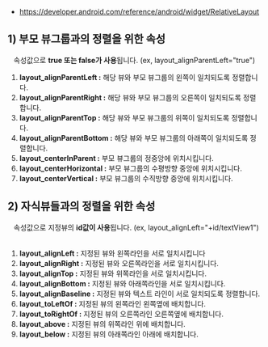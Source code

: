 - https://developer.android.com/reference/android/widget/RelativeLayout
## **1) 부모 뷰그룹과의 정렬을 위한 속성**
   속성값으로 **true 또는 false가 사용**됩니다. (ex, layout_alignParentLeft="true")

1. **layout_alignParentLeft :** 해당 뷰와 부모 뷰그룹의 왼쪽이 일치되도록 정렬합니다. 
2. **layout_alignParentRight :** 해당 뷰와 부모 뷰그룹의 오른쪽이 일치되도록 정렬합니다. 
3. **layout_alignParentTop :** 해당 뷰와 부모 뷰그룹의 위쪽이 일치되도록 정렬합니다. 
4. **layout_alignParentBottom :** 해당 뷰와 부모 뷰그룹의 아래쪽이 일치되도록 정렬합니다. 
5. **layout_centerInParent :** 부모 뷰그룹의 정중앙에 위치시킵니다.
6. **layout_centerHorizontal :** 부모 뷰그룹의 수평방향 중앙에 위치시킵니다. 
7. **layout_centerVertical :** 부모 뷰그룹의 수직방향 중앙에 위치시킵니다. 

## **2) 자식뷰들과의 정렬을 위한 속성**
   속성값으로 지정뷰의 **id값이 사용**됩니다. (ex, layout_alignLeft="+id/textView1")   

1. **layout_alignLeft :** 지정된 뷰와 왼쪽라인을 서로 일치시킵니다 
2. **layout_alignRight :** 지정된 뷰와 오른쪽라인을 서로 일치시킵니다. 
3. **layout_alignTop :** 지정된 뷰와 위쪽라인을 서로 일치시킵니다. 
4. **layout_alignBottom :** 지정된 뷰와 아래쪽라인을 서로 일치시킵니다. 
5. **layout_alignBaseline :** 지정된 뷰와 텍스트 라인이 서로 일치되도록 정렬합니다. 
6. **layout_toLeftOf :** 지정된 뷰의 왼쪽라인 왼쪽옆에 배치합니다.  
7. **layout_toRightOf :** 지정된 뷰의 오른쪽라인 오른쪽옆에 배치합니다.  
8. **layout_above :** 지정된 뷰의 위쪽라인 위에 배치합니다.  
9. **layout_below :** 지정된 뷰의 아래쪽라인 아래에 배치합니다.